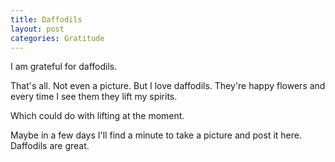 ```yaml
---
title: Daffodils
layout: post
categories: Gratitude
---
```


I am grateful for daffodils.

That's all. Not even a picture. But I love daffodils. They're happy
flowers and every time I see them they lift my spirits.

Which could do with lifting at the moment.

Maybe in a few days I'll find a minute to take a picture and post it
here. Daffodils are great.
